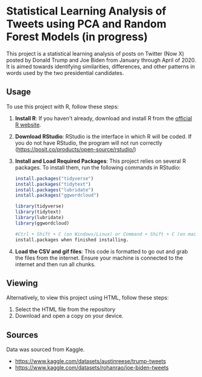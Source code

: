 # Statistical Learning Analysis of Tweets using PCA and Random Forest Models (in progress)

This project is a statistical learning analysis of posts on Twitter (Now X) posted by Donald Trump and Joe Biden from January through April of 2020. It is aimed towards identifying similarities, differences, and other patterns in words used by the two presidential candidates. 

## Usage

To use this project with R, follow these steps:

1. **Install R**: If you haven't already, download and install R from the [official R website](https://cran.r-project.org/).

2. **Download RStudio**: RStudio is the interface in which R will be coded. If you do not have RStudio, the program will not run correctly (https://posit.co/products/open-source/rstudio/)

3. **Install and Load Required Packages**: This project relies on several R packages. To install them, run the following commands in RStudio:

   ```R
   install.packages("tidyverse")
   install.packages("tidytext")
   install.packages("lubridate")
   install.packages("ggwordcloud")

   library(tidyverse)
   library(tidytext)
   library(lubridate)
   library(ggwordcloud)

   #Ctrl + Shift + C (on Windows/Linux) or Command + Shift + C (on macOS) to comment out
   install.packages when finished installing.

5. **Load the CSV and gif files**: This code is formatted to go out and grab the files from the internet. Ensure your machine is connected to the internet and then run all chunks.


## Viewing

Alternatively, to view this project using HTML, follow these steps:

1. Select the HTML file from the repository
2. Download and open a copy on your device.

## Sources

Data was sourced from Kaggle.

- https://www.kaggle.com/datasets/austinreese/trump-tweets
- https://www.kaggle.com/datasets/rohanrao/joe-biden-tweets
